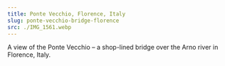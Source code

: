 ```yaml
---
title: Ponte Vecchio, Florence, Italy
slug: ponte-vecchio-bridge-florence
src: ./IMG_1561.webp
---
```


A view of the Ponte Vecchio – a shop-lined bridge over the Arno river in
Florence, Italy.
